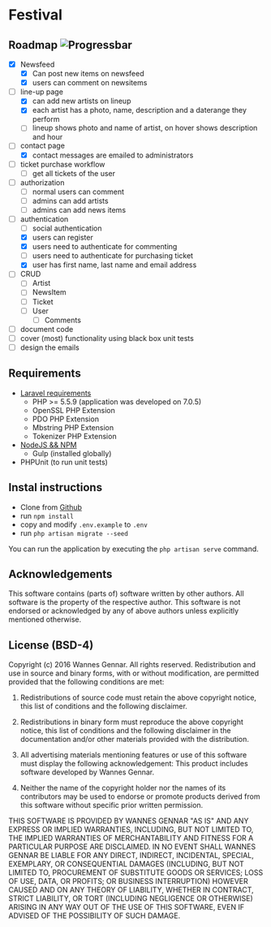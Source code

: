 # Festival

## Roadmap ![Progressbar](http://progressed.io/bar/30)
 - [X] Newsfeed
	 - [X] Can post new items on newsfeed
	 - [X] users can comment on newsitems
 - [ ] line-up page
	 - [X] can add new artists on lineup
	 - [X] each artist has a photo, name, description and a daterange they perform
	 - [ ] lineup shows photo and name of artist, on hover shows description and hour
 - [ ] contact page
 	- [X] contact messages are emailed to administrators
 - [ ] ticket purchase workflow
 	- [ ] get all tickets of the user
 - [ ] authorization
	 - [ ] normal users can comment
	 - [ ] admins can add artists
	 - [ ] admins can add news items
 - [ ] authentication
	 - [ ] social authentication
	 - [X] users can register
	 - [X] users need to authenticate for commenting
	 - [ ] users need to authenticate for purchasing ticket
	 - [X] user has first name, last name and email address
 - [ ] CRUD
 	 - [ ] Artist
 	 - [ ] NewsItem
 	 - [ ] Ticket
 	 - [ ] User
 	 	- [ ] Comments
 - [ ] document code
 - [ ] cover (most) functionality using black box unit tests
 - [ ] design the emails

## Requirements
 - [Laravel requirements](https://laravel.com/docs/5.2#server-requirements)
	 - PHP >= 5.5.9 (application was developed on 7.0.5)
	 - OpenSSL PHP Extension
	 - PDO PHP Extension
	 - Mbstring PHP Extension
	 - Tokenizer PHP Extension
 - [NodeJS && NPM](https://nodejs.org)
 	- Gulp (installed globally)
 - PHPUnit (to run unit tests)

## Instal instructions
 - Clone from [Github](http://github.dealloc.be)
 - run ``` npm install ```
 - copy and modify ``` .env.example ``` to ``` .env ```
 - run ``` php artisan migrate --seed ```

You can run the application by executing the ``` php artisan serve ``` command.

## Acknowledgements
This software contains (parts of) software written by other authors.
All software is the property of the respective author.
This software is not endorsed or acknowledged by any of above authors unless explicitly mentioned otherwise.

## License (BSD-4)

Copyright (c) 2016 Wannes Gennar. All rights reserved.
Redistribution and use in source and binary forms, with or without modification, are permitted provided that the following conditions are met:

1. Redistributions of source code must retain the above copyright notice, this list of conditions and the following disclaimer.

2. Redistributions in binary form must reproduce the above copyright notice, this list of conditions and the following disclaimer in the documentation and/or other materials provided with the distribution.

3. All advertising materials mentioning features or use of this software must display the following acknowledgement:
This product includes software developed by Wannes Gennar.

4. Neither the name of the copyright holder nor the names of its contributors may be used to endorse or promote products derived from this software without specific prior written permission.

THIS SOFTWARE IS PROVIDED BY WANNES GENNAR "AS IS" AND ANY EXPRESS OR IMPLIED WARRANTIES, INCLUDING, BUT NOT LIMITED TO, THE IMPLIED WARRANTIES OF MERCHANTABILITY AND FITNESS FOR A PARTICULAR PURPOSE ARE DISCLAIMED. IN NO EVENT SHALL WANNES GENNAR BE LIABLE FOR ANY DIRECT, INDIRECT, INCIDENTAL, SPECIAL, EXEMPLARY, OR CONSEQUENTIAL DAMAGES (INCLUDING, BUT NOT LIMITED TO, PROCUREMENT OF SUBSTITUTE GOODS OR SERVICES; LOSS OF USE, DATA, OR PROFITS; OR BUSINESS INTERRUPTION) HOWEVER CAUSED AND ON ANY THEORY OF LIABILITY, WHETHER IN CONTRACT, STRICT LIABILITY, OR TORT (INCLUDING NEGLIGENCE OR OTHERWISE) ARISING IN ANY WAY OUT OF THE USE OF THIS SOFTWARE, EVEN IF ADVISED OF THE POSSIBILITY OF SUCH DAMAGE.
